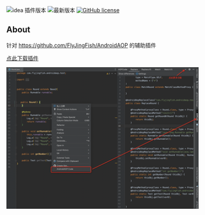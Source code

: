 ![idea 插件版本](https://img.shields.io/github/v/tag/FlyJingFish/AndroidAOPPlugin?label=尝鲜版本&color=red&style=flat)
![最新版本](https://img.shields.io/jetbrains/plugin/v/25179?label=插件市场最新版本&color=blue&style=flat)
[![GitHub license](https://img.shields.io/github/license/FlyJingFish/AndroidAOPPlugin.svg)](https://github.com/FlyJingFish/AndroidAOPPlugin/blob/master/LICENSE)
## About

针对 https://github.com/FlyJingFish/AndroidAOP 的辅助插件

[点此下载插件](https://github.com/FlyJingFish/AndroidAOPPlugin/blob/master/out/artifacts/AndroidAOPPlugin_jar/AndroidAOPPlugin.jar?raw=true)

![image](/screenshot/about.png)


